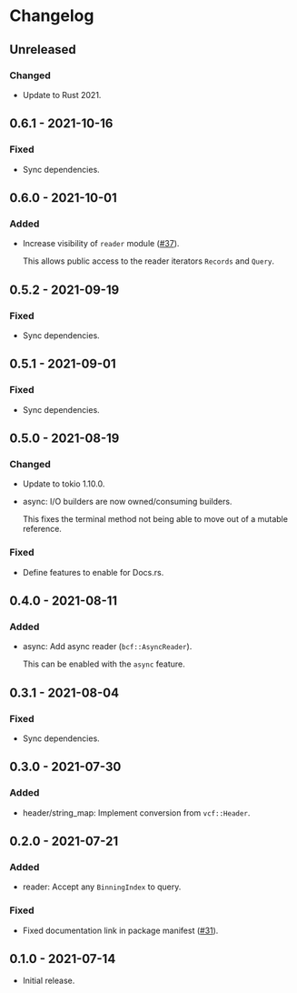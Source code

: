 # Changelog

## Unreleased

### Changed

  * Update to Rust 2021.

## 0.6.1 - 2021-10-16

### Fixed

  * Sync dependencies.

## 0.6.0 - 2021-10-01

### Added

  * Increase visibility of `reader` module ([#37]).

    This allows public access to the reader iterators `Records` and `Query`.

[#37]: https://github.com/zaeleus/noodles/pull/37

## 0.5.2 - 2021-09-19

### Fixed

  * Sync dependencies.

## 0.5.1 - 2021-09-01

### Fixed

  * Sync dependencies.

## 0.5.0 - 2021-08-19

### Changed

  * Update to tokio 1.10.0.

  * async: I/O builders are now owned/consuming builders.

    This fixes the terminal method not being able to move out of a mutable
    reference.

### Fixed

  * Define features to enable for Docs.rs.

## 0.4.0 - 2021-08-11

### Added

  * async: Add async reader (`bcf::AsyncReader`).

    This can be enabled with the `async` feature.

## 0.3.1 - 2021-08-04

### Fixed

  * Sync dependencies.

## 0.3.0 - 2021-07-30

### Added

  * header/string_map: Implement conversion from `vcf::Header`.

## 0.2.0 - 2021-07-21

### Added

  * reader: Accept any `BinningIndex` to query.

### Fixed

  * Fixed documentation link in package manifest ([#31]).

[#31]: https://github.com/zaeleus/noodles/issues/31

## 0.1.0 - 2021-07-14

  * Initial release.
